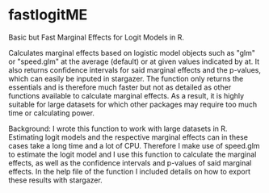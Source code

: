 # fastlogitME
Basic but Fast Marginal Effects for Logit Models in R.

Calculates marginal effects based on logistic model objects such as "glm" or "speed.glm" at the average (default) or at given values indicated by at. It also returns confidence intervals for said marginal effects and the p-values, which can easily be inputed in stargazer. The function only returns the essentials and is therefore much faster but not as detailed as other functions available to calculate marginal effects. As a result, it is highly suitable for large datasets for which other packages may require too much time or calculating power.

Background:
I wrote this function to work with large datasets in R. Estimating logit models and the respective marginal effects can in these cases take a long time and a lot of CPU. Therefore I make use of speed.glm to estimate the logit model and I use this function to calculate the marginal effects, as well as the confidence intervals and p-values of said marginal effects. In the help file of the function I included details on how to export these results with stargazer.
